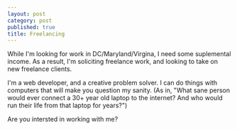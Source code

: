 ```yaml
---
layout: post
category: post
published: true
title: Freelancing
---
```

While I'm looking for work in DC/Maryland/Virgina, I need some suplemental income. As a result, I'm soliciting freelance work, and looking to take on new freelance clients. 

I'm a web developer, and a creative problem solver. I can do things with computers that will make you question my sanity. (As in, "What sane person would ever connect a 30+ year old laptop to the internet? And who would run their life from that laptop for years?") 

Are you intersted in working with me?
